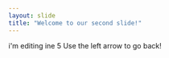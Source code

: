 ```yaml
---
layout: slide
title: "Welcome to our second slide!"
---
```

i'm editing ine 5
Use the left arrow to go back!
